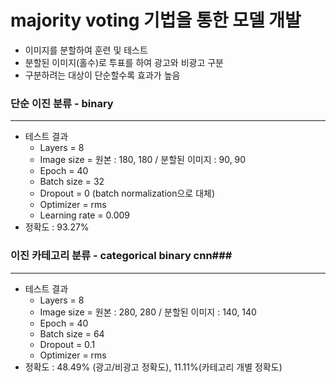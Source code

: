 # majority voting 기법을 통한 모델 개발 #

+ 이미지를 분할하여 훈련 및 테스트
+ 분할된 이미지(홀수)로 투표를 하여 광고와 비광고 구분 
+ 구분하려는 대상이 단순할수록 효과가 높음

### __단순 이진 분류 - binary__ ###
---

+ 테스트 결과
  + Layers = 8
  + Image size = 원본 : 180, 180 / 분할된 이미지 : 90, 90
  + Epoch = 40
  + Batch size = 32
  + Dropout = 0 (batch normalization으로 대체)
  + Optimizer = rms
  + Learning rate = 0.009
+ 정확도 : 93.27%

### __이진 카테고리 분류 - categorical binary cnn__###
---

+ 테스트 결과
  + Layers = 8
  + Image size = 원본 : 280, 280 / 분할된 이미지 : 140, 140
  + Epoch = 40
  + Batch size = 64
  + Dropout = 0.1
  + Optimizer = rms
+ 정확도 : 48.49% (광고/비광고 정확도), 11.11%(카테고리 개별 정확도)
